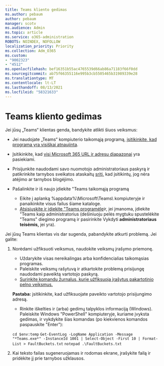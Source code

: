 ```yaml
---
title: Teams kliento gedimas
ms.author: pebaum
author: pebaum
manager: scotv
ms.audience: Admin
ms.topic: article
ms.service: o365-administration
ROBOTS: NOINDEX, NOFOLLOW
localization_priority: Priority
ms.collection: Adm_O365
ms.custom:
- "9002323"
- "4512"
ms.openlocfilehash: bef16351b55ac4765539d66ab86a71183f66f0dd
ms.sourcegitcommit: ab75f66355116e995b3cb5505465b31989339e28
ms.translationtype: MT
ms.contentlocale: lt-LT
ms.lasthandoff: 08/13/2021
ms.locfileid: "58321633"
---
```

# <a name="teams-client-crashing"></a>Teams kliento gedimas

Jei jūsų „Teams“ klientas genda, bandykite atlikti šiuos veiksmus:

- Jei naudojate „Teams“ kompiuterio taikomąją programą, [įsitikinkite, kad programa yra visiškai atnaujinta](https://support.office.com/article/Update-Microsoft-Teams-535a8e4b-45f0-4f6c-8b3d-91bca7a51db1).

- Įsitikinkite, kad [visi Microsoft 365 URL ir adresų diapazonai](https://docs.microsoft.com/microsoftteams/connectivity-issues) yra pasiekiami.

- Prisijunkite naudodami savo nuomotojo administratoriaus paskyrą ir patikrinkite tarnybos sveikatos ataskaitų [sritį,](https://docs.microsoft.com/office365/enterprise/view-service-health) kad įsitikintų, jog nėra atėjimo ar tarnybos blogėjimo.

- Pašalinkite ir iš naujo įdiekite "Teams taikomąją programą
    - Eikite į aplanką %appdata%\Microsoft\Teams\ kompiuteryje ir panaikinkite visus failus šiame kataloge.
    - [Atsisiųskite ir įdiekite "Teams programėlę](https://www.microsoft.com/microsoft-teams/download-app)ir, jei įmanoma, įdiekite "Teams kaip administratorius (dešiniuoju pelės mygtuku spustelėkite "Teams" diegimo programą ir pasirinkite Vykdyti **administratoriaus teisėmis,** jei yra).

Jei jūsų Teams klientas vis dar sugenda, pabandykite atkurti problemą. Jei galite:

1. Norėdami užfiksuoti veiksmus, naudokite veiksmų įrašymo priemonę.
    - Uždarykite visas nereikalingas arba konfidencialias taikomąsias programas.
    - Paleiskite veiksmų rašytuvą ir atkartokite problemą prisijungę naudodami paveiktą vartotojo paskyrą.
    - [Surinkite komandų žurnalus, kurie užfiksuoja įrašytus pakartotinio pelno veiksmus.](https://docs.microsoft.com/microsoftteams/log-files) 
    
    **Pastaba:** įsitikinkite, kad užfiksuojate paveikto vartotojo prisijungimo adresą.
    - Rinkite iškelties ir (arba) gedimų talpyklos informaciją (Windows). Paleiskite Windows "PowerShell" kompiuteryje, kuriame įvyksta gedimas, ir vykdykite šias komandas (po kiekvienos komandos paspauskite "Enter"):

    `cd $env:temp` `Get-EventLog -LogName Application -Message "*Teams.exe*" -InstanceId 1001 | Select-Object -First 10 | Format-List > FaultBuckets.txt`
    `notepad .\FaultBuckets.txt`
    
2. Kai teksto failas sugeneruojamas ir rodomas ekrane, įrašykite failą ir pridėkite jį prie tarnybos užklausos. 
